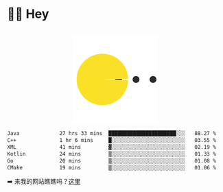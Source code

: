
# 👋🏻 Hey
<div align="center">
	<br>
	<img src="https://raw.githubusercontent.com/Aniket965/Aniket965/master/pacman.svg?sanitize=true" width="200" height="200">
	<br>
</div>

<!--START_SECTION:waka-->

```text
Java             27 hrs 33 mins  ██████████████████████░░░   88.27 %
C++              1 hr 6 mins     █░░░░░░░░░░░░░░░░░░░░░░░░   03.55 %
XML              41 mins         ▓░░░░░░░░░░░░░░░░░░░░░░░░   02.19 %
Kotlin           24 mins         ▒░░░░░░░░░░░░░░░░░░░░░░░░   01.33 %
Go               20 mins         ▒░░░░░░░░░░░░░░░░░░░░░░░░   01.08 %
CMake            19 mins         ▒░░░░░░░░░░░░░░░░░░░░░░░░   01.06 %
```

<!--END_SECTION:waka-->

 ➡️  来我的网站瞧瞧吗？[这里](https://www.shaolongfei.com)

